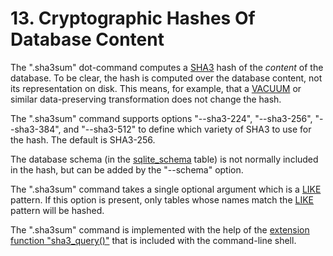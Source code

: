 # 13\. Cryptographic Hashes Of Database Content


The ".sha3sum" dot\-command computes a
[SHA3](https://en.wikipedia.org/wiki/SHA-3) hash of the *content*
of the database. To be clear, the hash is computed over the database content,
not its representation on disk. This means, for example, that a [VACUUM](lang_vacuum.html)
or similar data\-preserving transformation does not change the hash.



The ".sha3sum" command supports options "\-\-sha3\-224", "\-\-sha3\-256",
"\-\-sha3\-384", and "\-\-sha3\-512" to define which variety of SHA3 to use
for the hash. The default is SHA3\-256\.



The database schema (in the [sqlite\_schema](schematab.html) table) is not normally
included in the hash, but can be added by the "\-\-schema" option.



The ".sha3sum" command takes a single optional argument which is a
[LIKE](lang_expr.html#like) pattern. If this option is present, only tables whose names match
the [LIKE](lang_expr.html#like) pattern will be hashed.



The ".sha3sum" command is implemented with the help of the
[extension function "sha3\_query()"](https://www.sqlite.org/src/file/ext/misc/shathree.c)
that is included with the command\-line shell.




